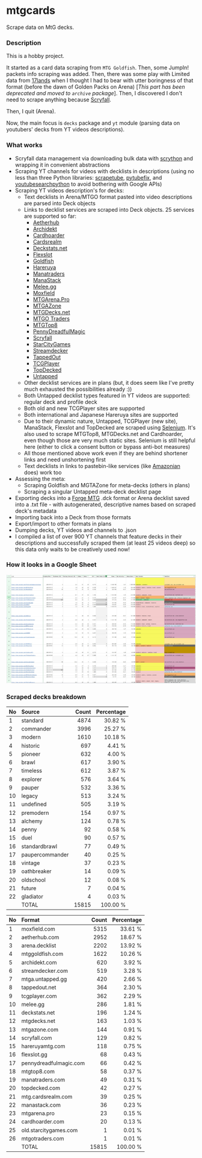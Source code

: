 # mtgcards
Scrape data on MtG decks.

### Description

This is a hobby project.

It started as a card data scraping from `MTG Goldfish`. Then, some JumpIn! packets info scraping 
was added. Then, there was some play with Limited data from [17lands](https://www.17lands.com) when 
I thought I had to bear with utter boringness of that format (before the dawn of Golden Packs on 
Arena) [_This part has been deprecated and moved to `archive` package_]. Then, I discovered I 
don't need to scrape anything because [Scryfall](https://scryfall.com).

Then, I quit (Arena).

Now, the main focus is `decks` package and `yt` module (parsing data on youtubers' decks from YT videos 
descriptions).

### What works

* Scryfall data management via downloading bulk data with 
  [scrython](https://github.com/NandaScott/Scrython) and wrapping it in convenient abstractions
* Scraping YT channels for videos with decklists in descriptions (using no less than three Python 
  libraries: [scrapetube](https://github.com/dermasmid/scrapetube), 
  [pytubefix](https://github.com/JuanBindez/pytubefix), and 
  [youtubesearchpython](https://github.com/alexmercerind/youtube-search-python) to avoid bothering 
  with Google APIs)
* Scraping YT videos description's for decks:    
    * Text decklists in Arena/MTGO format pasted into video descriptions are parsed into Deck objects
    * Links to decklist services are scraped into Deck objects. 25 services are supported so far:
        * [Aetherhub](https://aetherhub.com)
        * [Archidekt](https://archidekt.com)
        * [Cardhoarder](https://www.cardhoarder.com)
        * [Cardsrealm](https://mtg.cardsrealm.com/en-us/)
        * [Deckstats.net](https://deckstats.net)
        * [Flexslot](https://flexslot.gg)
        * [Goldfish](https://www.mtggoldfish.com)
        * [Hareruya](https://www.hareruyamtg.com/en/)
        * [Manatraders](https://www.manatraders.com)
        * [ManaStack](https://manastack.com/home)
        * [Melee.gg](https://melee.gg)
        * [Moxfield](https://www.moxfield.com)
        * [MTGArena.Pro](https://mtgarena.pro)
        * [MTGAZone](https://mtgazone.com)
        * [MTGDecks.net](https://mtgdecks.net)
        * [MTGO Traders](https://www.mtgotraders.com/store/index.html)
        * [MTGTop8](https://mtgtop8.com/index)
        * [PennyDreadfulMagic](https://pennydreadfulmagic.com)
        * [Scryfall](https://scryfall.com)
        * [StarCityGames](https://starcitygames.com)
        * [Streamdecker](https://www.streamdecker.com/landing)
        * [TappedOut](https://tappedout.net)
        * [TCGPlayer](https://infinite.tcgplayer.com)
        * [TopDecked](https://www.topdecked.com)
        * [Untapped](https://mtga.untapped.gg) 
    * Other decklist services are in plans (but, it does seem like I've pretty much exhausted the 
      possibilities already :))
    * Both Untapped decklist types featured in YT videos are supported: regular deck and profile deck
    * Both old and new TCGPlayer sites are supported
    * Both international and Japanese Hareruya sites are supported 
    * Due to their dynamic nature, Untapped, TCGPlayer (new site), ManaStack, Flexslot and TopDecked 
      are scraped using [Selenium](https://github.com/SeleniumHQ/Selenium). It's also used to scrape MTGTop8, MTGDecks.net and 
      Cardhoarder, even though those are very much static sites. Selenium is still helpful here 
      (either to click a consent button or bypass anti-bot measures)
    * All those mentioned above work even if they are behind shortener links and need unshortening first
    * Text decklists in links to pastebin-like services (like [Amazonian](https://www.youtube.com/@Amazonian) does) work too
* Assessing the meta:
    * Scraping Goldfish and MGTAZone for meta-decks (others in plans)
    * Scraping a singular Untapped meta-deck decklist page
* Exporting decks into a [Forge MTG](https://github.com/Card-Forge/forge) .dck format or Arena 
  decklist saved into a .txt file - with autogenerated, descriptive names based on scraped deck's 
  metadata
* Importing back into a Deck from those formats
* Export/import to other formats in plans
* Dumping decks, YT videos and channels to .json
* I compiled a list of over 900 YT channels that feature decks in their descriptions and successfully 
  scraped them (at least 25 videos deep) so this data only waits to be creatively used now!

### How it looks in a Google Sheet
![Most popular channels](assets/channels.jpg)

### Scraped decks breakdown
| No | Source | Count | Percentage |
|:---|:-----|------:|-----------:|
| 1  | standard        | 4874 |    30.82 % |
| 2  | commander       | 3996 |    25.27 % |
| 3  | modern          | 1610 |    10.18 % |
| 4  | historic        |  697 |     4.41 % |
| 5  | pioneer         |  632 |     4.00 % |
| 6  | brawl           |  617 |     3.90 % |
| 7  | timeless        |  612 |     3.87 % |
| 8  | explorer        |  576 |     3.64 % |
| 9  | pauper          |  532 |     3.36 % |
| 10 | legacy          |  513 |     3.24 % |
| 11 | undefined       |  505 |     3.19 % |
| 12 | premodern       |  154 |     0.97 % |
| 13 | alchemy         |  124 |     0.78 % |
| 14 | penny           |   92 |     0.58 % |
| 15 | duel            |   90 |     0.57 % |
| 16 | standardbrawl   |   77 |     0.49 % |
| 17 | paupercommander |   40 |     0.25 % |
| 18 | vintage         |   37 |     0.23 % |
| 19 | oathbreaker     |   14 |     0.09 % |
| 20 | oldschool       |   12 |     0.08 % |
| 21 | future          |    7 |     0.04 % |
| 22 | gladiator       |    4 |     0.03 % |
|  | TOTAL           | 15815 | 100.00 %|

| No | Format | Count | Percentage |
|:---|:-----|------:|-----------:|
| 1  | moxfield.com           | 5315 |    33.61 % |
| 2  | aetherhub.com          | 2952 |    18.67 % |
| 3  | arena.decklist         | 2202 |    13.92 % |
| 4  | mtggoldfish.com        | 1622 |    10.26 % |
| 5  | archidekt.com          |  620 |     3.92 % |
| 6  | streamdecker.com       |  519 |     3.28 % |
| 7  | mtga.untapped.gg       |  420 |     2.66 % |
| 8  | tappedout.net          |  364 |     2.30 % |
| 9  | tcgplayer.com          |  362 |     2.29 % |
| 10 | melee.gg               |  286 |     1.81 % |
| 11 | deckstats.net          |  196 |     1.24 % |
| 12 | mtgdecks.net           |  163 |     1.03 % |
| 13 | mtgazone.com           |  144 |     0.91 % |
| 14 | scryfall.com           |  129 |     0.82 % |
| 15 | hareruyamtg.com        |  118 |     0.75 % |
| 16 | flexslot.gg            |   68 |     0.43 % |
| 17 | pennydreadfulmagic.com |   66 |     0.42 % |
| 18 | mtgtop8.com            |   58 |     0.37 % |
| 19 | manatraders.com        |   49 |     0.31 % |
| 20 | topdecked.com          |   42 |     0.27 % |
| 21 | mtg.cardsrealm.com     |   39 |     0.25 % |
| 22 | manastack.com          |   36 |     0.23 % |
| 23 | mtgarena.pro           |   23 |     0.15 % |
| 24 | cardhoarder.com        |   20 |     0.13 % |
| 25 | old.starcitygames.com  |    1 |     0.01 % |
| 26 | mtgotraders.com        |    1 |     0.01 % |
|  | TOTAL                  | 15815 | 100.00 %|
